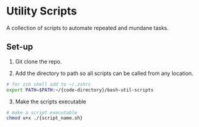 # Utility Scripts

A collection of scripts to automate repeated and mundane tasks.

## Set-up

1. Git clone the repo.

2. Add the directory to path so all scripts can be called from any location.

```bash
# for zsh shell add to ~/.zshrc
export PATH=$PATH:~/{code-directory}/bash-util-scripts
```

3. Make the scripts executable

```bash
# make a script executable
chmod u+x ./{script_name.sh}
```

